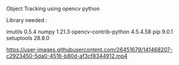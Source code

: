 Object Tracking using opencv python 


Library needed :

imutils	0.5.4
numpy	1.21.3
opencv-contrib-python	4.5.4.58
pip	9.0.1
setuptools	28.8.0




https://user-images.githubusercontent.com/26451679/141468207-c2923450-5da0-4516-b80d-af3cf8344912.mp4

